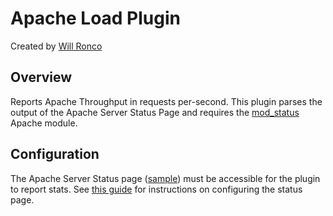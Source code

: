 Apache Load Plugin
======================
Created by [Will Ronco](http://awesome-software.net)

Overview
------------

Reports Apache Throughput in requests per-second. This plugin parses the output of the Apache Server Status Page and requires the [mod_status](http://httpd.apache.org/docs/2.0/mod/mod_status.html
) Apache module.

Configuration
------------

The Apache Server Status page ([sample](http://www.apache.org/server-status?auto
)) must be accessible for the plugin to report stats. See [this guide](http://www.debian-administration.org/article/Monitoring_Apache_with_mod_status
) for instructions on configuring the status page.


